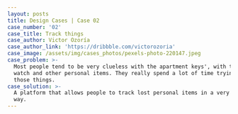 ```yaml
---
layout: posts
title: Design Cases | Case 02
case_number: '02'
case_title: Track things
case_author: Victor Ozoría
case_author_link: 'https://dribbble.com/victorozoria'
case_image: /assets/img/cases_photos/pexels-photo-220147.jpeg
case_problem: >-
  Most people tend to be very clueless with the apartment keys', with their
  watch and other personal items. They really spend a lot of time trying to find
  those things.
case_solution: >-
  A platform that allows people to track lost personal items in a very simple
  way.
---
```


